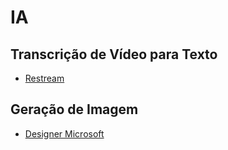 # IA

## Transcrição de Vídeo para Texto
- [Restream](https://restream.io/)

## Geração de Imagem
- [Designer Microsoft](https://designer.microsoft.com/)
